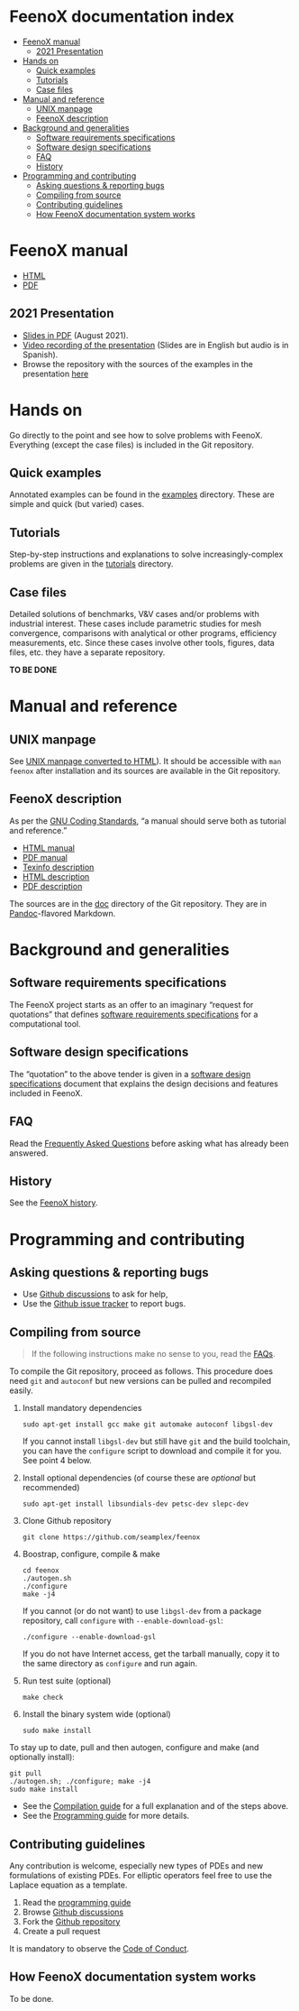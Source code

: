 # FeenoX documentation index

-   [FeenoX manual][]
    -   [2021 Presentation][]
-   [Hands on][]
    -   [Quick examples][]
    -   [Tutorials][]
    -   [Case files][]
-   [Manual and reference][]
    -   [UNIX manpage][]
    -   [FeenoX description][]
-   [Background and generalities][]
    -   [Software requirements specifications][]
    -   [Software design specifications][]
    -   [FAQ][]
    -   [History][]
-   [Programming and contributing][]
    -   [Asking questions & reporting bugs][]
    -   [Compiling from source][]
    -   [Contributing guidelines][]
    -   [How FeenoX documentation system works][]

  [FeenoX manual]: #feenox-manual
  [2021 Presentation]: #presentation
  [Hands on]: #hands-on
  [Quick examples]: #quick-examples
  [Tutorials]: #tutorials
  [Case files]: #case-files
  [Manual and reference]: #manual-and-reference
  [UNIX manpage]: #unix-manpage
  [FeenoX description]: #feenox-description
  [Background and generalities]: #background-and-generalities
  [Software requirements specifications]: #software-requirements-specifications
  [Software design specifications]: #software-design-specifications
  [FAQ]: #faq
  [History]: #history
  [Programming and contributing]: #programming-and-contributing
  [Asking questions & reporting bugs]: #asking-questions-reporting-bugs
  [Compiling from source]: #compiling-from-source
  [Contributing guidelines]: #contributing-guidelines
  [How FeenoX documentation system works]: #how-feenox-documentation-system-works

# FeenoX manual

-   [HTML][]
-   [PDF][]

  [HTML]: https://www.seamplex.com/feenox/doc/feenox-manual.html
  [PDF]: https://www.seamplex.com/feenox/doc/feenox-manual.pdf

## 2021 Presentation

-   [Slides in PDF][] (August 2021).
-   [Video recording of the presentation][] (Slides are in English but
    audio is in Spanish).
-   Browse the repository with the sources of the examples in the
    presentation [here][]

  [Slides in PDF]: https://www.seamplex.com/feenox/doc/2021-feenox.pdf
  [Video recording of the presentation]: https://youtu.be/-RJ5qn7E9uE
  [here]: https://github.com/gtheler/2021-presentation

# Hands on

Go directly to the point and see how to solve problems with FeenoX.
Everything (except the case files) is included in the Git repository.

## Quick examples

Annotated examples can be found in the [examples][] directory. These are
simple and quick (but varied) cases.

  [examples]: ../examples

## Tutorials

Step-by-step instructions and explanations to solve increasingly-complex
problems are given in the [tutorials][1] directory.

  [1]: ../tutorials

## Case files

Detailed solutions of benchmarks, V&V cases and/or problems with
industrial interest. These cases include parametric studies for mesh
convergence, comparisons with analytical or other programs, efficiency
measurements, etc. Since these cases involve other tools, figures, data
files, etc. they have a separate repository.

**TO BE DONE**

# Manual and reference

## UNIX manpage

See [UNIX manpage converted to HTML][]). It should be accessible with
`man feenox` after installation and its sources are available in the Git
repository.

  [UNIX manpage converted to HTML]: https://www.seamplex.com/feenox/doc/feenox.1.html

## FeenoX description

As per the [GNU Coding Standards][], “a manual should serve both as
tutorial and reference.”

-   [HTML manual][]
-   [PDF manual][]
-   [Texinfo description][]
-   [HTML description][]
-   [PDF description][]

The sources are in the [doc][] directory of the Git repository. They are
in [Pandoc][]-flavored Markdown.

  [GNU Coding Standards]: https://www.gnu.org/prep/standards/standards.html#GNU-Manuals
  [HTML manual]: https://www.seamplex.com/feenox/doc/feenox-manual.html
  [PDF manual]: https://www.seamplex.com/feenox/doc/feenox-manual.pdf
  [Texinfo description]: https://www.seamplex.com/feenox/doc/feenox-desc.texi
  [HTML description]: https://www.seamplex.com/feenox/doc/feenox-desc.html
  [PDF description]: https://www.seamplex.com/feenox/doc/feenox-desc.pdf
  [doc]: https://github.com/seamplex/feenox/tree/main/doc
  [Pandoc]: https://pandoc.org/

# Background and generalities

## Software requirements specifications

The FeenoX project starts as an offer to an imaginary “request for
quotations” that defines [software requirements specifications][2] for a
computational tool.

  [2]: srs.md

## Software design specifications

The “quotation” to the above tender is given in a [software design
specifications][3] document that explains the design decisions and
features included in FeenoX.

  [3]: sds.md

## FAQ

Read the [Frequently Asked Questions][] before asking what has already
been answered.

  [Frequently Asked Questions]: FAQ.md

## History

See the [FeenoX history][].

  [FeenoX history]: history.md

# Programming and contributing

## Asking questions & reporting bugs

-   Use [Github discussions][] to ask for help,
-   Use the [Github issue tracker][] to report bugs.

  [Github discussions]: https://github.com/seamplex/feenox/discussions
  [Github issue tracker]: https://github.com/seamplex/feenox/issues

## Compiling from source

> If the following instructions make no sense to you, read the [FAQs][].

To compile the Git repository, proceed as follows. This procedure does
need `git` and `autoconf` but new versions can be pulled and recompiled
easily.

1.  Install mandatory dependencies

    ``` terminal
    sudo apt-get install gcc make git automake autoconf libgsl-dev
    ```

    If you cannot install `libgsl-dev` but still have `git` and the
    build toolchain, you can have the `configure` script to download and
    compile it for you. See point 4 below.

2.  Install optional dependencies (of course these are *optional* but
    recommended)

    ``` terminal
    sudo apt-get install libsundials-dev petsc-dev slepc-dev
    ```

3.  Clone Github repository

    ``` terminal
    git clone https://github.com/seamplex/feenox
    ```

4.  Boostrap, configure, compile & make

    ``` terminal
    cd feenox
    ./autogen.sh
    ./configure
    make -j4
    ```

    If you cannot (or do not want) to use `libgsl-dev` from a package
    repository, call `configure` with `--enable-download-gsl`:

    ``` terminal
    ./configure --enable-download-gsl
    ```

    If you do not have Internet access, get the tarball manually, copy
    it to the same directory as `configure` and run again.

5.  Run test suite (optional)

    ``` terminal
    make check
    ```

6.  Install the binary system wide (optional)

    ``` terminal
    sudo make install
    ```

To stay up to date, pull and then autogen, configure and make (and
optionally install):

``` terminal
git pull
./autogen.sh; ./configure; make -j4
sudo make install
```

-   See the [Compilation guide][] for a full explanation and of the
    steps above.
-   See the [Programming guide][] for more details.

  [FAQs]: FAQ.md
  [Compilation guide]: ./compile.md
  [Programming guide]: ./programming.md

## Contributing guidelines

Any contribution is welcome, especially new types of PDEs and new
formulations of existing PDEs. For elliptic operators feel free to use
the Laplace equation as a template.

1.  Read the [programming guide][]
2.  Browse [Github discussions][]
3.  Fork the [Github repository][]
4.  Create a pull request

It is mandatory to observe the [Code of Conduct][].

  [programming guide]: ./programming.md
  [Github discussions]: https://github.com/seamplex/feenox/discussions
  [Github repository]: https://github.com/seamplex/feenox/
  [Code of Conduct]: CODE_OF_CONDUCT.md

## How FeenoX documentation system works

To be done.
